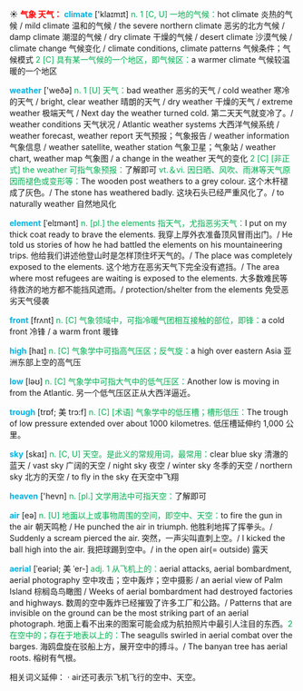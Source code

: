 ☀ <font color="red">**气象 天气：**</font>
<font color="sky blue">**climate**</font> ['klaɪmɪt] 
<font color="#00b050">n. 1 [C, U] 一地的气候：</font>hot climate 炎热的气候 / mild climate 温和的气候 / the severe northern climate 恶劣的北方气候 / damp climate 潮湿的气候 / dry climate 干燥的气候 / desert climate 沙漠气候 / climate change 气候变化 / climate conditions, climate patterns 气候条件；气候模式 <font color="#00b050">2 [C] 具有某一气候的一个地区，即气候区：</font>a warmer climate 气候较温暖的一个地区

<font color="sky blue">**weather**</font> ['weðə] 
<font color="#00b050">n. 1 [U] 天气：</font>bad weather 恶劣的天气 / cold weather 寒冷的天气 / bright, clear weather 晴朗的天气 / dry weather 干燥的天气 / extreme weather 极端天气 / Next day the weather turned cold. 第二天天气就变冷了。/ weather conditions 天气状况 / Atlantic weather systems 大西洋气候系统 / weather forecast, weather report 天气预报；气象报告 / weather information 气象信息 / weather satellite, weather station 气象卫星；气象站 / weather chart, weather map 气象图 / a change in the weather 天气的变化 <font color="#00b050">2 [C] [非正式] the weather 可指气象预报：</font>了解即可 <font color="#00b050">vt.＆vi. 因日晒、风吹、雨淋等天气原因而褪色或变形等：</font>The wooden post weathers to a grey colour. 这个木杆褪成了灰色。/ The stone has weathered badly. 这块石头已经严重风化了。/ to naturally weather 自然地风化
           
<font color="sky blue">**element**</font> [ˈelɪmənt]
<font color="#00b050">n. [pl.] the elements 指天气，尤指恶劣天气：</font>I put on my thick coat ready to brave the elements. 我穿上厚外衣准备顶风冒雨出门。/ He told us stories of how he had battled the elements on his mountaineering trips. 他给我们讲述他登山时是怎样顶住坏天气的。/ The place was completely exposed to the elements. 这个地方在恶劣天气下完全没有遮挡。/ The area where most refugees are waiting is exposed to the elements. 大多数难民等待救济的地方都不能挡风遮雨。/ protection/shelter from the elements 免受恶劣天气侵袭

<font color="sky blue">**front**</font> [frʌnt] 
<font color="#00b050">n. [C] 气象领域中，可指冷暖气团相互接触的部位，即锋：</font>a cold front 冷锋 / a warm front 暖锋

<font color="sky blue">**high**</font> [haɪ] 
<font color="#00b050">n. [C] 气象学中可指高气压区；反气旋：</font>a high over eastern Asia 亚洲东部上空的高气压

<font color="sky blue">**low**</font> [ləʊ] 
<font color="#00b050">n. [C] 气象学中可指大气中的低气压区：</font>Another low is moving in from the Atlantic. 另一个低气压区正从大西洋逼近。
           
<font color="sky blue">**trough**</font> [trɒf; 美 trɔ:f]
<font color="#00b050">n. [C] [术语] 气象学中的低压槽；槽形低压：</font>The trough of low pressure extended over about 1000 kilometres. 低压槽延伸约 1,000 公里。

<font color="sky blue">**sky**</font> [skaɪ] 
<font color="#00b050">n. [C, U] 天空。是此义的常规用词，最常用：</font>clear blue sky 清澈的蓝天 / vast sky 广阔的天空 / night sky 夜空 / winter sky 冬季的天空 / northern sky 北方的天空 / to fly in the sky 在天空中飞翔

<font color="sky blue">**heaven**</font> ['hevn] 
<font color="#00b050">n. [pl.] 文学用法中可指天空：</font>了解即可

<font color="sky blue">**air**</font> [eə] 
<font color="#00b050">n. [U] 地面以上或事物周围的空间，即空中、天空：</font>to fire the gun in the air 朝天鸣枪 / He punched the air in triumph. 他胜利地挥了挥拳头。/ Suddenly a scream pierced the air. 突然，一声尖叫直刺上空。/ I kicked the ball high into the air. 我把球踢到空中。/ in the open air(= outside) 露天
           
<font color="sky blue">**aerial**</font> [ˈeəriəl; 美 ˈer-]
<font color="#00b050">adj. 1 从飞机上的：</font>aerial attacks, aerial bombardment, aerial photography 空中攻击；空中轰炸；空中摄影 / an aerial view of Palm Island 棕榈岛鸟瞰图 / Weeks of aerial bombardment had destroyed factories and highways. 数周的空中轰炸已经摧毁了许多工厂和公路。/ Patterns that are invisible on the ground can be the most striking part of an aerial photograph. 地面上看不出来的图案可能会成为航拍照片中最引人注目的东西。<font color="#00b050">2 在空中的；存在于地表以上的：</font>The seagulls swirled in aerial combat over the barges. 海鸥盘旋在驳船上方，展开空中的搏斗。/ The banyan tree has aerial roots. 榕树有气根。

相关词义延伸：
· air还可表示飞机飞行的空中、天空。
